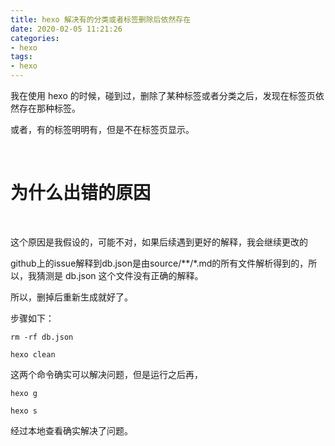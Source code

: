 ```yaml
---
title: hexo 解决有的分类或者标签删除后依然存在
date: 2020-02-05 11:21:26
categories:
- hexo
tags:
- hexo
---
```

我在使用 hexo 的时候，碰到过，删除了某种标签或者分类之后，发现在标签页依然存在那种标签。

或者，有的标签明明有，但是不在标签页显示。

<!-- more -->

<br/>

# 为什么出错的原因

<br/>

这个原因是我假设的，可能不对，如果后续遇到更好的解释，我会继续更改的

github上的issue解释到db.json是由source/**/*.md的所有文件解析得到的，所以，我猜测是 db.json 这个文件没有正确的解释。

所以，删掉后重新生成就好了。

步骤如下：

	rm -rf db.json

	hexo clean

这两个命令确实可以解决问题，但是运行之后再，

	hexo g

	hexo s

经过本地查看确实解决了问题。